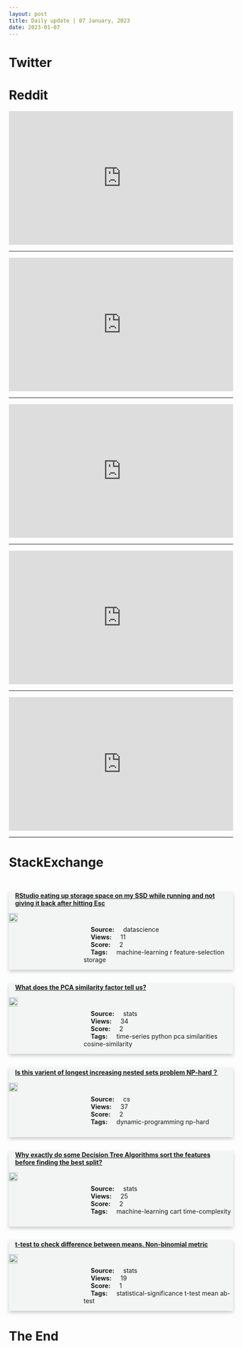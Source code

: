 ```yaml
---
layout: post
title: Daily update | 07 January, 2023
date: 2023-01-07
---
```


<script async src="https://platform.twitter.com/widgets.js" charset="utf-8"></script>


<script src='https://storage.ko-fi.com/cdn/scripts/overlay-widget.js'></script>
<script>
  kofiWidgetOverlay.draw('themldojo', {
    'type': 'floating-chat',
    'floating-chat.donateButton.text': 'Support me',
    'floating-chat.donateButton.background-color': '#f45d22',
    'floating-chat.donateButton.text-color': '#fff'
  });
</script>

# Twitter 

<blockquote class="twitter-tweet"><a href="https://twitter.com/hardmaru/status/1611237067589095425"></a></blockquote>

<blockquote class="twitter-tweet"><a href="https://twitter.com/fchollet/status/1611286048084041728"></a></blockquote>

<blockquote class="twitter-tweet"><a href="https://twitter.com/SummerOkibe/status/1611360815772311558"></a></blockquote>

<blockquote class="twitter-tweet"><a href="https://twitter.com/Jousefm2/status/1611324190468235265"></a></blockquote>

<blockquote class="twitter-tweet"><a href="https://twitter.com/svpino/status/1611357299771330561"></a></blockquote>

<blockquote class="twitter-tweet"><a href="https://twitter.com/karpathy/status/1611407286924099585"></a></blockquote>

<blockquote class="twitter-tweet"><a href="https://twitter.com/ylecun/status/1611486077159673856"></a></blockquote>

<blockquote class="twitter-tweet"><a href="https://twitter.com/karpathy/status/1611409633520017408"></a></blockquote>

<blockquote class="twitter-tweet"><a href="https://twitter.com/karpathy/status/1611440149178781696"></a></blockquote>

<blockquote class="twitter-tweet"><a href="https://twitter.com/ylecun/status/1611204024514002945"></a></blockquote>

# Reddit 

<iframe id="reddit-embed" src="https://www.redditmedia.com/r/MachineLearning/comments/104u2di/d_fixing_the_angle_of_skewed_paintings_see?ref_source=embed&amp;ref=share&amp;embed=true" sandbox="allow-scripts allow-same-origin allow-popups" style="border: none;" height="300" width="100%" scrolling="yes"></iframe>
<hr style="width:100%;text-align:left;margin-left:0">
<iframe id="reddit-embed" src="https://www.redditmedia.com/r/dataengineering/comments/104xlft/free_data_engineering_bootcamp_data_engineering?ref_source=embed&amp;ref=share&amp;embed=true" sandbox="allow-scripts allow-same-origin allow-popups" style="border: none;" height="300" width="100%" scrolling="yes"></iframe>
<hr style="width:100%;text-align:left;margin-left:0">
<iframe id="reddit-embed" src="https://www.redditmedia.com/r/MachineLearning/comments/104ixvi/r_neural_codec_language_models_are_zeroshot_text?ref_source=embed&amp;ref=share&amp;embed=true" sandbox="allow-scripts allow-same-origin allow-popups" style="border: none;" height="300" width="100%" scrolling="yes"></iframe>
<hr style="width:100%;text-align:left;margin-left:0">
<iframe id="reddit-embed" src="https://www.redditmedia.com/r/datascience/comments/104nmtj/i_am_too_slow_at_data_cleaning_it_takes_me_more?ref_source=embed&amp;ref=share&amp;embed=true" sandbox="allow-scripts allow-same-origin allow-popups" style="border: none;" height="300" width="100%" scrolling="yes"></iframe>
<hr style="width:100%;text-align:left;margin-left:0">
<iframe id="reddit-embed" src="https://www.redditmedia.com/r/datascience/comments/1052dli/why_are_there_more_remote_positions_in_the_us?ref_source=embed&amp;ref=share&amp;embed=true" sandbox="allow-scripts allow-same-origin allow-popups" style="border: none;" height="300" width="100%" scrolling="yes"></iframe>
<hr style="width:100%;text-align:left;margin-left:0">

<style>
.card {
box-shadow: 0 4px 8px 0 rgba(0,0,0,0.2);
transition: 0.3s;
width: 100%;
background-color: #F3F4F4;
}
p{
    margin-left:  3em;
    padding-top: 1em;
}
.part2{
    display: grid;
    grid-template-columns: 1fr 3fr;
}
h4{
    margin: 1em;
}

.card:hover {
box-shadow: 0 8px 16px 0 rgba(0,0,0,0.2);
}
b {
padding: 2px 16px;
}
</style>
  
# StackExchange 


  <br>
  <div class="card">
  <h4><a href='https://datascience.stackexchange.com/questions/117582/rstudio-eating-up-storage-space-on-my-ssd-while-running-and-not-giving-it-back-a'>RStudio eating up storage space on my SSD while running and not giving it back after hitting Esc</a></h4> 
  <div class="part2">
      <img src="https://cdn.sstatic.net/Sites/datascience/Img/apple-touch-icon@2.png?v=1c36463984b3" alt="Img missing!" style="width:40%">
      <p><b>Source:</b> datascience<br><b>Views:</b> 11<br><b>Score:</b> 2<br><b>Tags:</b> <span class="badge badge-dark">machine-learning</span> <span class="badge badge-dark">r</span> <span class="badge badge-dark">feature-selection</span> <span class="badge badge-dark">storage</span></p> 
  </div>
  </div>
      
  <br>
  <div class="card">
  <h4><a href='https://stats.stackexchange.com/questions/601098/what-does-the-pca-similarity-factor-tell-us'>What does the PCA similarity factor tell us?</a></h4> 
  <div class="part2">
      <img src="https://cdn.sstatic.net/Sites/stats/Img/apple-touch-icon@2.png?v=344f57aa10cc" alt="Img missing!" style="width:40%">
      <p><b>Source:</b> stats<br><b>Views:</b> 34<br><b>Score:</b> 2<br><b>Tags:</b> <span class="badge badge-dark">time-series</span> <span class="badge badge-dark">python</span> <span class="badge badge-dark">pca</span> <span class="badge badge-dark">similarities</span> <span class="badge badge-dark">cosine-similarity</span></p> 
  </div>
  </div>
      
  <br>
  <div class="card">
  <h4><a href='https://cs.stackexchange.com/questions/156626/is-this-varient-of-longest-increasing-nested-sets-problem-np-hard'>Is this varient of longest increasing nested sets problem NP-hard？</a></h4> 
  <div class="part2">
      <img src="https://cdn.sstatic.net/Sites/cs/Img/apple-touch-icon@2.png?v=324a3e0c2b03" alt="Img missing!" style="width:40%">
      <p><b>Source:</b> cs<br><b>Views:</b> 37<br><b>Score:</b> 2<br><b>Tags:</b> <span class="badge badge-dark">dynamic-programming</span> <span class="badge badge-dark">np-hard</span></p> 
  </div>
  </div>
      
  <br>
  <div class="card">
  <h4><a href='https://stats.stackexchange.com/questions/601075/why-exactly-do-some-decision-tree-algorithms-sort-the-features-before-finding-th'>Why exactly do some Decision Tree Algorithms sort the features before finding the best split?</a></h4> 
  <div class="part2">
      <img src="https://cdn.sstatic.net/Sites/stats/Img/apple-touch-icon@2.png?v=344f57aa10cc" alt="Img missing!" style="width:40%">
      <p><b>Source:</b> stats<br><b>Views:</b> 25<br><b>Score:</b> 2<br><b>Tags:</b> <span class="badge badge-dark">machine-learning</span> <span class="badge badge-dark">cart</span> <span class="badge badge-dark">time-complexity</span></p> 
  </div>
  </div>
      
  <br>
  <div class="card">
  <h4><a href='https://stats.stackexchange.com/questions/601107/t-test-to-check-difference-between-means-non-binomial-metric'>t-test to check difference between means. Non-binomial metric</a></h4> 
  <div class="part2">
      <img src="https://cdn.sstatic.net/Sites/stats/Img/apple-touch-icon@2.png?v=344f57aa10cc" alt="Img missing!" style="width:40%">
      <p><b>Source:</b> stats<br><b>Views:</b> 19<br><b>Score:</b> 1<br><b>Tags:</b> <span class="badge badge-dark">statistical-significance</span> <span class="badge badge-dark">t-test</span> <span class="badge badge-dark">mean</span> <span class="badge badge-dark">ab-test</span></p> 
  </div>
  </div>
      
# The End